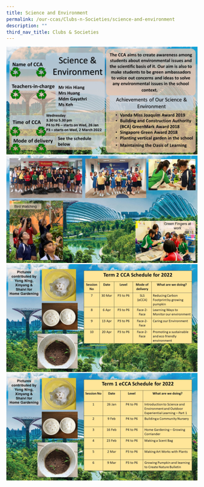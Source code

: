 ```yaml
---
title: Science and Environment
permalink: /our-ccas/Clubs-n-Societies/science-and-environment
description: ""
third_nav_title: Clubs & Societies
---
```

![](/images/Science%20enviroment%201.jpg)
![](/images/Science%20environment%202.jpg)
![](/images/Slide4-1.jpg)
![](/images/Slide3-3.jpg)